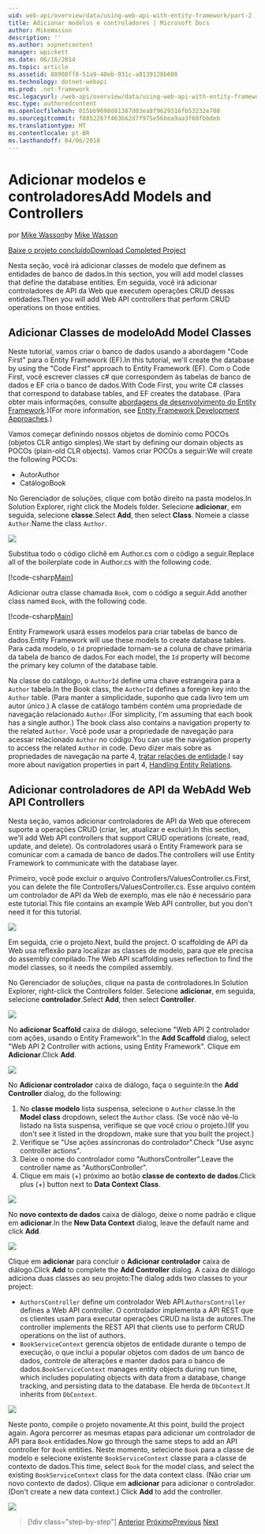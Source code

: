 ```yaml
---
uid: web-api/overview/data/using-web-api-with-entity-framework/part-2
title: Adicionar modelos e controladores | Microsoft Docs
author: MikeWasson
description: ''
ms.author: aspnetcontent
manager: wpickett
ms.date: 06/16/2014
ms.topic: article
ms.assetid: 88908ff8-51a9-40eb-931c-a8139128b680
ms.technology: dotnet-webapi
ms.prod: .net-framework
msc.legacyurl: /web-api/overview/data/using-web-api-with-entity-framework/part-2
msc.type: authoredcontent
ms.openlocfilehash: 015bb9698d81387d03ea8f9629316fb53232e708
ms.sourcegitcommit: f8852267f463b62d7f975e56bea9aa3f68fbbdeb
ms.translationtype: MT
ms.contentlocale: pt-BR
ms.lasthandoff: 04/06/2018
---
```

<a name="add-models-and-controllers"></a><span data-ttu-id="3dc2e-102">Adicionar modelos e controladores</span><span class="sxs-lookup"><span data-stu-id="3dc2e-102">Add Models and Controllers</span></span>
====================
<span data-ttu-id="3dc2e-103">por [Mike Wasson](https://github.com/MikeWasson)</span><span class="sxs-lookup"><span data-stu-id="3dc2e-103">by [Mike Wasson](https://github.com/MikeWasson)</span></span>

[<span data-ttu-id="3dc2e-104">Baixe o projeto concluído</span><span class="sxs-lookup"><span data-stu-id="3dc2e-104">Download Completed Project</span></span>](https://github.com/MikeWasson/BookService)

<span data-ttu-id="3dc2e-105">Nesta seção, você irá adicionar classes de modelo que definem as entidades de banco de dados.</span><span class="sxs-lookup"><span data-stu-id="3dc2e-105">In this section, you will add model classes that define the database entities.</span></span> <span data-ttu-id="3dc2e-106">Em seguida, você irá adicionar controladores de API da Web que executem operações CRUD dessas entidades.</span><span class="sxs-lookup"><span data-stu-id="3dc2e-106">Then you will add Web API controllers that perform CRUD operations on those entities.</span></span>

## <a name="add-model-classes"></a><span data-ttu-id="3dc2e-107">Adicionar Classes de modelo</span><span class="sxs-lookup"><span data-stu-id="3dc2e-107">Add Model Classes</span></span>

<span data-ttu-id="3dc2e-108">Neste tutorial, vamos criar o banco de dados usando a abordagem "Code First" para o Entity Framework (EF).</span><span class="sxs-lookup"><span data-stu-id="3dc2e-108">In this tutorial, we'll create the database by using the "Code First" approach to Entity Framework (EF).</span></span> <span data-ttu-id="3dc2e-109">Com o Code First, você escrever classes c# que correspondem às tabelas de banco de dados e EF cria o banco de dados.</span><span class="sxs-lookup"><span data-stu-id="3dc2e-109">With Code First, you write C# classes that correspond to database tables, and EF creates the database.</span></span> <span data-ttu-id="3dc2e-110">(Para obter mais informações, consulte [abordagens de desenvolvimento do Entity Framework](https://msdn.microsoft.com/library/ms178359%28v=vs.110%29.aspx#dbfmfcf).)</span><span class="sxs-lookup"><span data-stu-id="3dc2e-110">(For more information, see [Entity Framework Development Approaches](https://msdn.microsoft.com/library/ms178359%28v=vs.110%29.aspx#dbfmfcf).)</span></span>

<span data-ttu-id="3dc2e-111">Vamos começar definindo nossos objetos de domínio como POCOs (objetos CLR antigo simples).</span><span class="sxs-lookup"><span data-stu-id="3dc2e-111">We start by defining our domain objects as POCOs (plain-old CLR objects).</span></span> <span data-ttu-id="3dc2e-112">Vamos criar POCOs a seguir:</span><span class="sxs-lookup"><span data-stu-id="3dc2e-112">We will create the following POCOs:</span></span>

- <span data-ttu-id="3dc2e-113">Autor</span><span class="sxs-lookup"><span data-stu-id="3dc2e-113">Author</span></span>
- <span data-ttu-id="3dc2e-114">Catálogo</span><span class="sxs-lookup"><span data-stu-id="3dc2e-114">Book</span></span>

<span data-ttu-id="3dc2e-115">No Gerenciador de soluções, clique com botão direito na pasta modelos.</span><span class="sxs-lookup"><span data-stu-id="3dc2e-115">In Solution Explorer, right click the Models folder.</span></span> <span data-ttu-id="3dc2e-116">Selecione **adicionar**, em seguida, selecione **classe**.</span><span class="sxs-lookup"><span data-stu-id="3dc2e-116">Select **Add**, then select **Class**.</span></span> <span data-ttu-id="3dc2e-117">Nomeie a classe `Author`.</span><span class="sxs-lookup"><span data-stu-id="3dc2e-117">Name the class `Author`.</span></span>

![](part-2/_static/image1.png)

<span data-ttu-id="3dc2e-118">Substitua todo o código clichê em Author.cs com o código a seguir.</span><span class="sxs-lookup"><span data-stu-id="3dc2e-118">Replace all of the boilerplate code in Author.cs with the following code.</span></span>

[!code-csharp[Main](part-2/samples/sample1.cs)]

<span data-ttu-id="3dc2e-119">Adicionar outra classe chamada `Book`, com o código a seguir.</span><span class="sxs-lookup"><span data-stu-id="3dc2e-119">Add another class named `Book`, with the following code.</span></span>

[!code-csharp[Main](part-2/samples/sample2.cs)]

<span data-ttu-id="3dc2e-120">Entity Framework usará esses modelos para criar tabelas de banco de dados.</span><span class="sxs-lookup"><span data-stu-id="3dc2e-120">Entity Framework will use these models to create database tables.</span></span> <span data-ttu-id="3dc2e-121">Para cada modelo, o `Id` propriedade tornam-se a coluna de chave primária da tabela de banco de dados.</span><span class="sxs-lookup"><span data-stu-id="3dc2e-121">For each model, the `Id` property will become the primary key column of the database table.</span></span>

<span data-ttu-id="3dc2e-122">Na classe do catálogo, o `AuthorId` define uma chave estrangeira para a `Author` tabela.</span><span class="sxs-lookup"><span data-stu-id="3dc2e-122">In the Book class, the `AuthorId` defines a foreign key into the `Author` table.</span></span> <span data-ttu-id="3dc2e-123">(Para manter a simplicidade, suponho que cada livro tem um autor único.) A classe de catálogo também contém uma propriedade de navegação relacionado `Author`.</span><span class="sxs-lookup"><span data-stu-id="3dc2e-123">(For simplicity, I'm assuming that each book has a single author.) The book class also contains a navigation property to the related `Author`.</span></span> <span data-ttu-id="3dc2e-124">Você pode usar a propriedade de navegação para acessar relacionado `Author` no código.</span><span class="sxs-lookup"><span data-stu-id="3dc2e-124">You can use the navigation property to access the related `Author` in code.</span></span> <span data-ttu-id="3dc2e-125">Devo dizer mais sobre as propriedades de navegação na parte 4, [tratar relações de entidade](part-4.md).</span><span class="sxs-lookup"><span data-stu-id="3dc2e-125">I say more about navigation properties in part 4, [Handling Entity Relations](part-4.md).</span></span>

## <a name="add-web-api-controllers"></a><span data-ttu-id="3dc2e-126">Adicionar controladores de API da Web</span><span class="sxs-lookup"><span data-stu-id="3dc2e-126">Add Web API Controllers</span></span>

<span data-ttu-id="3dc2e-127">Nesta seção, vamos adicionar controladores de API da Web que oferecem suporte a operações CRUD (criar, ler, atualizar e excluir).</span><span class="sxs-lookup"><span data-stu-id="3dc2e-127">In this section, we'll add Web API controllers that support CRUD operations (create, read, update, and delete).</span></span> <span data-ttu-id="3dc2e-128">Os controladores usará o Entity Framework para se comunicar com a camada de banco de dados.</span><span class="sxs-lookup"><span data-stu-id="3dc2e-128">The controllers will use Entity Framework to communicate with the database layer.</span></span>

<span data-ttu-id="3dc2e-129">Primeiro, você pode excluir o arquivo Controllers/ValuesController.cs.</span><span class="sxs-lookup"><span data-stu-id="3dc2e-129">First, you can delete the file Controllers/ValuesController.cs.</span></span> <span data-ttu-id="3dc2e-130">Esse arquivo contém um controlador de API da Web de exemplo, mas ele não é necessário para este tutorial.</span><span class="sxs-lookup"><span data-stu-id="3dc2e-130">This file contains an example Web API controller, but you don't need it for this tutorial.</span></span>

![](part-2/_static/image2.png)

<span data-ttu-id="3dc2e-131">Em seguida, crie o projeto.</span><span class="sxs-lookup"><span data-stu-id="3dc2e-131">Next, build the project.</span></span> <span data-ttu-id="3dc2e-132">O scaffolding de API da Web usa reflexão para localizar as classes de modelo, para que ele precisa do assembly compilado.</span><span class="sxs-lookup"><span data-stu-id="3dc2e-132">The Web API scaffolding uses reflection to find the model classes, so it needs the compiled assembly.</span></span>

<span data-ttu-id="3dc2e-133">No Gerenciador de soluções, clique na pasta de controladores.</span><span class="sxs-lookup"><span data-stu-id="3dc2e-133">In Solution Explorer, right-click the Controllers folder.</span></span> <span data-ttu-id="3dc2e-134">Selecione **adicionar**, em seguida, selecione **controlador**.</span><span class="sxs-lookup"><span data-stu-id="3dc2e-134">Select **Add**, then select **Controller**.</span></span>

![](part-2/_static/image3.png)

<span data-ttu-id="3dc2e-135">No **adicionar Scaffold** caixa de diálogo, selecione "Web API 2 controlador com ações, usando o Entity Framework".</span><span class="sxs-lookup"><span data-stu-id="3dc2e-135">In the **Add Scaffold** dialog, select "Web API 2 Controller with actions, using Entity Framework".</span></span> <span data-ttu-id="3dc2e-136">Clique em **Adicionar**.</span><span class="sxs-lookup"><span data-stu-id="3dc2e-136">Click **Add**.</span></span>

![](part-2/_static/image4.png)

<span data-ttu-id="3dc2e-137">No **Adicionar controlador** caixa de diálogo, faça o seguinte:</span><span class="sxs-lookup"><span data-stu-id="3dc2e-137">In the **Add Controller** dialog, do the following:</span></span>

1. <span data-ttu-id="3dc2e-138">No **classe modelo** lista suspensa, selecione o `Author` classe.</span><span class="sxs-lookup"><span data-stu-id="3dc2e-138">In the **Model class** dropdown, select the `Author` class.</span></span> <span data-ttu-id="3dc2e-139">(Se você não vê-lo listado na lista suspensa, verifique se que você criou o projeto.)</span><span class="sxs-lookup"><span data-stu-id="3dc2e-139">(If you don't see it listed in the dropdown, make sure that you built the project.)</span></span>
2. <span data-ttu-id="3dc2e-140">Verifique se "Use ações assíncronas do controlador".</span><span class="sxs-lookup"><span data-stu-id="3dc2e-140">Check "Use async controller actions".</span></span>
3. <span data-ttu-id="3dc2e-141">Deixe o nome do controlador como &quot;AuthorsController&quot;.</span><span class="sxs-lookup"><span data-stu-id="3dc2e-141">Leave the controller name as &quot;AuthorsController&quot;.</span></span>
4. <span data-ttu-id="3dc2e-142">Clique em mais (+) próximo ao botão **classe de contexto de dados**.</span><span class="sxs-lookup"><span data-stu-id="3dc2e-142">Click plus (+) button next to **Data Context Class**.</span></span>

![](part-2/_static/image5.png)

<span data-ttu-id="3dc2e-143">No **novo contexto de dados** caixa de diálogo, deixe o nome padrão e clique em **adicionar**.</span><span class="sxs-lookup"><span data-stu-id="3dc2e-143">In the **New Data Context** dialog, leave the default name and click **Add**.</span></span>

![](part-2/_static/image6.png)

<span data-ttu-id="3dc2e-144">Clique em **adicionar** para concluir o **Adicionar controlador** caixa de diálogo.</span><span class="sxs-lookup"><span data-stu-id="3dc2e-144">Click **Add** to complete the **Add Controller** dialog.</span></span> <span data-ttu-id="3dc2e-145">A caixa de diálogo adiciona duas classes ao seu projeto:</span><span class="sxs-lookup"><span data-stu-id="3dc2e-145">The dialog adds two classes to your project:</span></span>

- <span data-ttu-id="3dc2e-146">`AuthorsController` define um controlador Web API.</span><span class="sxs-lookup"><span data-stu-id="3dc2e-146">`AuthorsController` defines a Web API controller.</span></span> <span data-ttu-id="3dc2e-147">O controlador implementa a API REST que os clientes usam para executar operações CRUD na lista de autores.</span><span class="sxs-lookup"><span data-stu-id="3dc2e-147">The controller implements the REST API that clients use to perform CRUD operations on the list of authors.</span></span>
- <span data-ttu-id="3dc2e-148">`BookServiceContext` gerencia objetos de entidade durante o tempo de execução, o que inclui a popular objetos com dados de um banco de dados, controle de alterações e manter dados para o banco de dados.</span><span class="sxs-lookup"><span data-stu-id="3dc2e-148">`BookServiceContext` manages entity objects during run time, which includes populating objects with data from a database, change tracking, and persisting data to the database.</span></span> <span data-ttu-id="3dc2e-149">Ele herda de `DbContext`.</span><span class="sxs-lookup"><span data-stu-id="3dc2e-149">It inherits from `DbContext`.</span></span>

![](part-2/_static/image7.png)

<span data-ttu-id="3dc2e-150">Neste ponto, compile o projeto novamente.</span><span class="sxs-lookup"><span data-stu-id="3dc2e-150">At this point, build the project again.</span></span> <span data-ttu-id="3dc2e-151">Agora percorrer as mesmas etapas para adicionar um controlador de API para `Book` entidades.</span><span class="sxs-lookup"><span data-stu-id="3dc2e-151">Now go through the same steps to add an API controller for `Book` entities.</span></span> <span data-ttu-id="3dc2e-152">Neste momento, selecione `Book` para a classe de modelo e selecione existente `BookServiceContext` classe para a classe de contexto de dados.</span><span class="sxs-lookup"><span data-stu-id="3dc2e-152">This time, select `Book` for the model class, and select the existing `BookServiceContext` class for the data context class.</span></span> <span data-ttu-id="3dc2e-153">(Não criar um novo contexto de dados). Clique em **adicionar** para adicionar o controlador.</span><span class="sxs-lookup"><span data-stu-id="3dc2e-153">(Don't create a new data context.) Click **Add** to add the controller.</span></span>

![](part-2/_static/image8.png)

> [!div class="step-by-step"]
> <span data-ttu-id="3dc2e-154">[Anterior](part-1.md)
> [Próximo](part-3.md)</span><span class="sxs-lookup"><span data-stu-id="3dc2e-154">[Previous](part-1.md)
[Next](part-3.md)</span></span>
